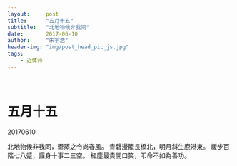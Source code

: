 ```yaml
---
layout:     post
title:      "五月十五"
subtitle:   "北地物候非我同"
date:       2017-06-10
author:     "朱宇浩"
header-img: "img/post_head_pic_js.jpg"
tags:
    - 近体诗
---
```


​
# 五月十五
20170610

北地物候非我同，鬱蒸之令尚春風。
青磐漫籠長橋北，明月斜生鹿港東。
緩步百階七八蹙，謹身十事二三空。
紅塵最貴開口笑，叩命不如為善功。


